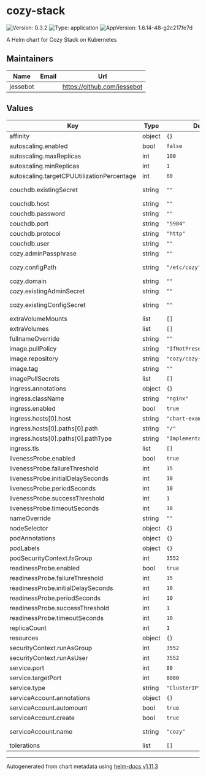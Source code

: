 # cozy-stack

![Version: 0.3.2](https://img.shields.io/badge/Version-0.3.2-informational?style=flat-square) ![Type: application](https://img.shields.io/badge/Type-application-informational?style=flat-square) ![AppVersion: 1.6.14-48-g2c217fe7d](https://img.shields.io/badge/AppVersion-1.6.14--48--g2c217fe7d-informational?style=flat-square)

A Helm chart for Cozy Stack on Kubernetes

## Maintainers

| Name | Email | Url |
| ---- | ------ | --- |
| jessebot |  | <https://github.com/jessebot> |

## Values

| Key | Type | Default | Description |
|-----|------|---------|-------------|
| affinity | object | `{}` |  |
| autoscaling.enabled | bool | `false` |  |
| autoscaling.maxReplicas | int | `100` |  |
| autoscaling.minReplicas | int | `1` |  |
| autoscaling.targetCPUUtilizationPercentage | int | `80` |  |
| couchdb.existingSecret | string | `""` | existing kubernetes secret with couchdb related secret keys: "host", "user", "password", "protocol", "port" |
| couchdb.host | string | `""` | hostname of the couchdb server |
| couchdb.password | string | `""` | password to connection to couchdb with |
| couchdb.port | string | `"5984"` | port to connect to the database over |
| couchdb.protocol | string | `"http"` | connect to couchdb with either http or https |
| couchdb.user | string | `""` | username to connect to couchdb with |
| cozy.adminPassphrase | string | `""` | cozy admin user's password. ignored if cozy.existingSecret is set |
| cozy.configPath | string | `"/etc/cozy"` | file system directory see: https://github.com/cozy/cozy-stack/blob/0fe78134b2d09c73813be48274c66ed8582328e6/cozy.example.yaml#L64 |
| cozy.domain | string | `""` | sharing domain for connecting iwth other cozy friends |
| cozy.existingAdminSecret | string | `""` | existing kubernetes secret containing a key called passphrase |
| cozy.existingConfigSecret | string | `""` | override the default cozy configuration with your own secret that will be mounted at {{ Values.cozy.configPath }} must contain a key called cozy.yaml |
| extraVolumeMounts | list | `[]` |  |
| extraVolumes | list | `[]` | Additional volumes on the output Deployment definition. |
| fullnameOverride | string | `""` |  |
| image.pullPolicy | string | `"IfNotPresent"` | set to Always if you're using the tag: "latest" |
| image.repository | string | `"cozy/cozy-stack"` |  |
| image.tag | string | `""` | Overrides the image tag whose default is the chart appVersion. |
| imagePullSecrets | list | `[]` |  |
| ingress.annotations | object | `{}` |  |
| ingress.className | string | `"nginx"` |  |
| ingress.enabled | bool | `true` |  |
| ingress.hosts[0].host | string | `"chart-example.local"` |  |
| ingress.hosts[0].paths[0].path | string | `"/"` |  |
| ingress.hosts[0].paths[0].pathType | string | `"ImplementationSpecific"` |  |
| ingress.tls | list | `[]` |  |
| livenessProbe.enabled | bool | `true` | enable liveness probes |
| livenessProbe.failureThreshold | int | `15` |  |
| livenessProbe.initialDelaySeconds | int | `10` |  |
| livenessProbe.periodSeconds | int | `10` |  |
| livenessProbe.successThreshold | int | `1` |  |
| livenessProbe.timeoutSeconds | int | `10` |  |
| nameOverride | string | `""` |  |
| nodeSelector | object | `{}` |  |
| podAnnotations | object | `{}` |  |
| podLabels | object | `{}` |  |
| podSecurityContext.fsGroup | int | `3552` |  |
| readinessProbe.enabled | bool | `true` | enable readiness probes |
| readinessProbe.failureThreshold | int | `15` |  |
| readinessProbe.initialDelaySeconds | int | `10` |  |
| readinessProbe.periodSeconds | int | `10` |  |
| readinessProbe.successThreshold | int | `1` |  |
| readinessProbe.timeoutSeconds | int | `10` |  |
| replicaCount | int | `1` |  |
| resources | object | `{}` |  |
| securityContext.runAsGroup | int | `3552` |  |
| securityContext.runAsUser | int | `3552` |  |
| service.port | int | `80` |  |
| service.targetPort | int | `8080` |  |
| service.type | string | `"ClusterIP"` |  |
| serviceAccount.annotations | object | `{}` | Annotations to add to the service account |
| serviceAccount.automount | bool | `true` | Automatically mount a ServiceAccount's API credentials? |
| serviceAccount.create | bool | `true` | Specifies whether a service account should be created |
| serviceAccount.name | string | `"cozy"` | The name of the service account to use. If not set and create is true, a name is generated using the fullname template |
| tolerations | list | `[]` |  |

----------------------------------------------
Autogenerated from chart metadata using [helm-docs v1.11.3](https://github.com/norwoodj/helm-docs/releases/v1.11.3)
